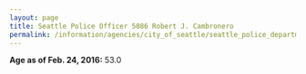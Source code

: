 ```yaml
---
layout: page
title: Seattle Police Officer 5086 Robert J. Cambronero
permalink: /information/agencies/city_of_seattle/seattle_police_department/copbook/5086/
---
```


**Age as of Feb. 24, 2016:** 53.0
